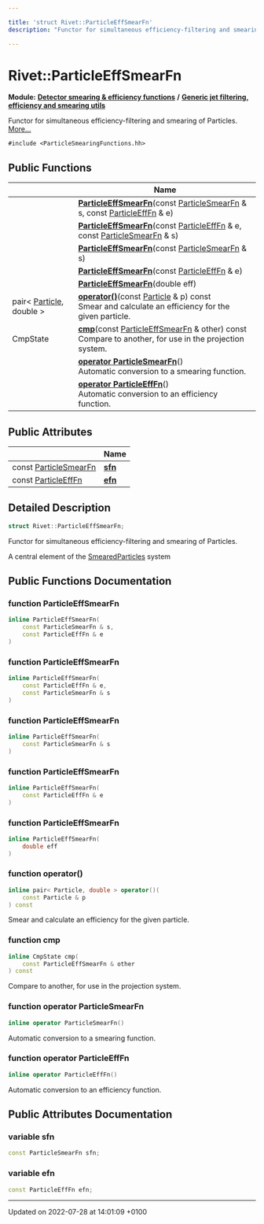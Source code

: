 ```yaml
---

title: 'struct Rivet::ParticleEffSmearFn'
description: "Functor for simultaneous efficiency-filtering and smearing of Particles. "

---
```


# Rivet::ParticleEffSmearFn

**Module:** **[Detector smearing & efficiency functions](http://example.org/modules/group__smearing/)** **/** **[Generic jet filtering, efficiency and smearing utils](http://example.org/modules/group__smearing__particle/)**



Functor for simultaneous efficiency-filtering and smearing of Particles.  [More...](#detailed-description)


`#include <ParticleSmearingFunctions.hh>`

## Public Functions

|                | Name           |
| -------------- | -------------- |
| | **[ParticleEffSmearFn](http://example.org/classes/structrivet_1_1particleeffsmearfn/#function-particleeffsmearfn)**(const <a href="http://example.org/modules/group__smearing__particle/#typedef-particlesmearfn">ParticleSmearFn</a> & s, const <a href="http://example.org/modules/group__smearing__particle/#typedef-particleefffn">ParticleEffFn</a> & e) |
| | **[ParticleEffSmearFn](http://example.org/classes/structrivet_1_1particleeffsmearfn/#function-particleeffsmearfn)**(const <a href="http://example.org/modules/group__smearing__particle/#typedef-particleefffn">ParticleEffFn</a> & e, const <a href="http://example.org/modules/group__smearing__particle/#typedef-particlesmearfn">ParticleSmearFn</a> & s) |
| | **[ParticleEffSmearFn](http://example.org/classes/structrivet_1_1particleeffsmearfn/#function-particleeffsmearfn)**(const <a href="http://example.org/modules/group__smearing__particle/#typedef-particlesmearfn">ParticleSmearFn</a> & s) |
| | **[ParticleEffSmearFn](http://example.org/classes/structrivet_1_1particleeffsmearfn/#function-particleeffsmearfn)**(const <a href="http://example.org/modules/group__smearing__particle/#typedef-particleefffn">ParticleEffFn</a> & e) |
| | **[ParticleEffSmearFn](http://example.org/classes/structrivet_1_1particleeffsmearfn/#function-particleeffsmearfn)**(double eff) |
| pair< <a href="http://example.org/classes/classrivet_1_1particle/">Particle</a>, double > | **[operator()](http://example.org/classes/structrivet_1_1particleeffsmearfn/#function-operator())**(const <a href="http://example.org/classes/classrivet_1_1particle/">Particle</a> & p) const<br>Smear and calculate an efficiency for the given particle.  |
| CmpState | **[cmp](http://example.org/classes/structrivet_1_1particleeffsmearfn/#function-cmp)**(const <a href="http://example.org/classes/structrivet_1_1particleeffsmearfn/">ParticleEffSmearFn</a> & other) const<br>Compare to another, for use in the projection system.  |
| | **[operator ParticleSmearFn](http://example.org/classes/structrivet_1_1particleeffsmearfn/#function-operator-particlesmearfn)**()<br>Automatic conversion to a smearing function.  |
| | **[operator ParticleEffFn](http://example.org/classes/structrivet_1_1particleeffsmearfn/#function-operator-particleefffn)**()<br>Automatic conversion to an efficiency function.  |

## Public Attributes

|                | Name           |
| -------------- | -------------- |
| const <a href="http://example.org/modules/group__smearing__particle/#typedef-particlesmearfn">ParticleSmearFn</a> | **[sfn](http://example.org/classes/structrivet_1_1particleeffsmearfn/#variable-sfn)**  |
| const <a href="http://example.org/modules/group__smearing__particle/#typedef-particleefffn">ParticleEffFn</a> | **[efn](http://example.org/classes/structrivet_1_1particleeffsmearfn/#variable-efn)**  |

## Detailed Description

```cpp
struct Rivet::ParticleEffSmearFn;
```

Functor for simultaneous efficiency-filtering and smearing of Particles. 

A central element of the <a href="http://example.org/classes/classrivet_1_1smearedparticles/">SmearedParticles</a> system 

## Public Functions Documentation

### function ParticleEffSmearFn

```cpp
inline ParticleEffSmearFn(
    const ParticleSmearFn & s,
    const ParticleEffFn & e
)
```


### function ParticleEffSmearFn

```cpp
inline ParticleEffSmearFn(
    const ParticleEffFn & e,
    const ParticleSmearFn & s
)
```


### function ParticleEffSmearFn

```cpp
inline ParticleEffSmearFn(
    const ParticleSmearFn & s
)
```


### function ParticleEffSmearFn

```cpp
inline ParticleEffSmearFn(
    const ParticleEffFn & e
)
```


### function ParticleEffSmearFn

```cpp
inline ParticleEffSmearFn(
    double eff
)
```


### function operator()

```cpp
inline pair< Particle, double > operator()(
    const Particle & p
) const
```

Smear and calculate an efficiency for the given particle. 

### function cmp

```cpp
inline CmpState cmp(
    const ParticleEffSmearFn & other
) const
```

Compare to another, for use in the projection system. 

### function operator ParticleSmearFn

```cpp
inline operator ParticleSmearFn()
```

Automatic conversion to a smearing function. 

### function operator ParticleEffFn

```cpp
inline operator ParticleEffFn()
```

Automatic conversion to an efficiency function. 

## Public Attributes Documentation

### variable sfn

```cpp
const ParticleSmearFn sfn;
```


### variable efn

```cpp
const ParticleEffFn efn;
```


-------------------------------

Updated on 2022-07-28 at 14:01:09 +0100
